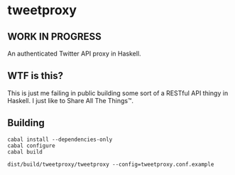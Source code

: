 # tweetproxy

## WORK IN PROGRESS

An authenticated Twitter API proxy in Haskell.

## WTF is this?

This is just me failing in public building some sort of a RESTful API thingy in
Haskell. I just like to Share All The Things™.

## Building

```
cabal install --dependencies-only
cabal configure
cabal build

dist/build/tweetproxy/tweetproxy --config=tweetproxy.conf.example
```
